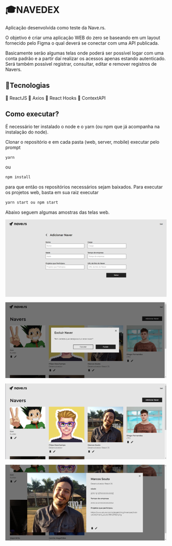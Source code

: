 # 🎓NAVEDEX

Aplicação desenvolvida como teste da Nave.rs. 

O objetivo é criar uma aplicação WEB do zero se baseando em um layout fornecido pelo Figma o qual deverá se conectar com uma API publicada.

Basicamente serão algumas telas onde poderá ser possível logar com uma conta padrão e a partir daí realizar os acessos apenas estando autenticado. Será também possível registrar, consultar, editar e remover registros de Navers.

## 📁Tecnologias

📘 ReactJS
📘 Axios
📘 React Hooks
📘 ContextAPI

## Como executar?

É necessário ter instalado o node e o yarn (ou npm que já acompanha na instalação do node). 

Clonar o repositório e em cada pasta (web, server, mobile) executar pelo prompt 
```bash
yarn
```
ou
```bash
npm install 
```
para que então os repositórios necessários sejam baixados. Para executar os projetos web, basta em sua raiz executar 
```bash
yarn start ou npm start
```

Abaixo seguem algumas amostras das telas web.


<p align="center">
<img  src="https://github.com/carloshrf/navedex/blob/master/public/preview-pics/create-naver1.png?raw=true"  width="700"/>
</p>

<p align="center">
<img  src="https://github.com/carloshrf/navedex/blob/master/public/preview-pics/exclusion-modal1.png?raw=true"  width="700"/>
</p>

<p align="center">
<img  src="https://github.com/carloshrf/navedex/blob/master/public/preview-pics/home1.png?raw=true"  width="700"/>
</p>

<p align="center">
<img  src="https://github.com/carloshrf/navedex/blob/master/public/preview-pics/view-naver.png?raw=true"  width="700"/>
</p>
